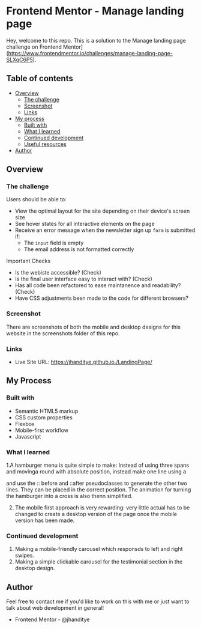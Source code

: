 # Frontend Mentor - Manage landing page 

Hey, welcome to this repo. This is a solution to the Manage landing page challenge on Frontend Mentor](https://www.frontendmentor.io/challenges/manage-landing-page-SLXqC6P5).

## Table of contents

- [Overview](#overview)
  - [The challenge](#the-challenge)
  - [Screenshot](#screenshot)
  - [Links](#links)
- [My process](#my-process)
  - [Built with](#built-with)
  - [What I learned](#what-i-learned)
  - [Continued development](#continued-development)
  - [Useful resources](#useful-resources)
- [Author](#author)

## Overview

### The challenge

Users should be able to:

- View the optimal layout for the site depending on their device's screen size
- See hover states for all interactive elements on the page
- Receive an error message when the newsletter sign up `form` is submitted if:
  - The `input` field is empty
  - The email address is not formatted correctly

Important Checks 
- Is the webiste accessible? (Check)
- Is the final user interface easy to interact with? (Check)
- Has all code been refactored to ease maintanence and readability? (Check)
- Have CSS adjustments been made to the code for different browsers?


### Screenshot
There are screenshots of both the mobile and desktop designs for this website in the screenshots folder of this repo.

### Links

- Live Site URL: https://jhanditye.github.io./LandingPage/


##  My Process

### Built with

- Semantic HTML5 markup
- CSS custom properties
- Flexbox
- Mobile-first workflow
- Javascript

### What I learned

1.A hamburger menu is quite simple to make: Instead of using three spans and movinga round with absolute position, instead make one line using a <div></div> and use the :: before and ::after pseudoclasses to generate the other two lines. They can be placed in the correct position. The animation for turning the hamburger into a cross is also thenn simplified.

2. The mobile first approach is very rewarding: very little actual has to be changed to create a desktop version of the page once the mobile version has been made. 

### Continued development

1. Making a mobile-friendly carousel which responsds to left and right swipes.
2. Making a simple clickable carousel for the testimonial section in the desktop design.


## Author
Feel free to contact me if you'd like to work on this with me or just want to talk about web development in general!
- Frontend Mentor - @jhanditye



